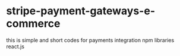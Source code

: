 # stripe-payment-gateways-e-commerce
this is simple and short codes for payments integration npm libraries react.js 
